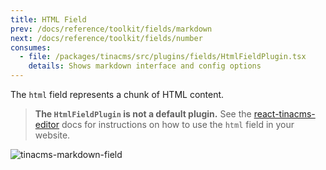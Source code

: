 ```yaml
---
title: HTML Field
prev: /docs/reference/toolkit/fields/markdown
next: /docs/reference/toolkit/fields/number
consumes:
  - file: /packages/tinacms/src/plugins/fields/HtmlFieldPlugin.tsx
    details: Shows markdown interface and config options
---
```


The `html` field represents a chunk of HTML content.

> **The `HtmlFieldPlugin` is not a default plugin.** See the [react-tinacms-editor](/packages/react-tinacms-editor) docs for instructions on how to use the `html` field in your website.

![tinacms-markdown-field](/img/fields/markdown.png)

